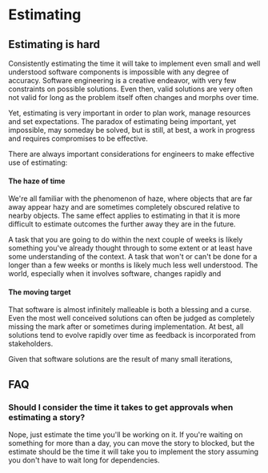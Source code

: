 # Estimating

## Estimating is hard

Consistently estimating the time it will take to implement even small and well understood software components is impossible with any degree of accuracy. Software engineering is a creative endeavor, with very few constraints on possible solutions. Even then, valid solutions are very often not valid for long as the problem itself often changes and morphs over time.

Yet, estimating is very important in order to plan work, manage resources and set expectations. The paradox of estimating being important, yet impossible, may someday be solved, but is still, at best, a work in progress and requires compromises to be effective.

There are always important considerations for engineers to make effective use of estimating:

#### The haze of time

We're all familiar with the phenomenon of haze, where objects that are far away appear hazy and are sometimes completely obscured relative to nearby objects. The same effect applies to estimating in that it is more difficult to estimate outcomes the further away they are in the future.

A task that you are going to do within the next couple of weeks is likely something you've already thought through to some extent or at least have some understanding of the context. A task that won't or can't be done for a longer than a few weeks or months is likely much less well understood. The world, especially when it involves software, changes rapidly and 

#### The moving target

That software is almost infinitely malleable is both a blessing and a curse. Even the most well conceived solutions can often be judged as completely missing the mark after or sometimes during implementation. At best, all solutions tend to evolve rapidly over time as feedback is incorporated from stakeholders.

Given that software solutions are the result of many small iterations, 

## FAQ

### Should I consider the time it takes to get approvals when estimating a story?

Nope, just estimate the time you'll be working on it. If you're waiting on something for more than a day, you can move the story to blocked, but the estimate should be the time it will take you to implement the story assuming you don't have to wait long for dependencies.

